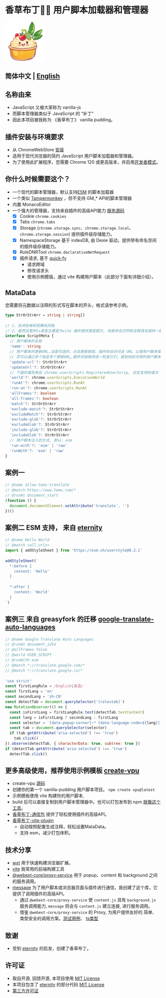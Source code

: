 # 香草布丁🌿🍮 用户脚本加载器和管理器

![logo](/project/ext/public/icon/128.png)

## 简体中文 | [English](./README_EN.md)

## 名称由来

- JavaScript 又被大家称为 vanilla-js
- 而脚本管理器类似于 JavaScript 的 “补丁”
- 因此本项目被我称为 《香草布丁》 vanilla pudding。

## 插件安装与环境要求

- 从 ChromeWebStore [安装](https://chrome.google.com/webstore/detail/fencadnndhdeggodopebjgdfdlhcimfk)
- 适用于现代浏览器的简约 JavaScript 用户脚本加载器和管理器。
- 为了使用此扩展程序，您需要 Chrome 120 或更高版本，并启用[开发者模式](https://www.tampermonkey.net/faq.php#Q209)。

## 你什么时候需要这个？

- 一个现代的脚本管理器，默认支持[ESM](https://developer.mozilla.org/en-US/docs/Web/JavaScript/Reference/Statements/import)
的脚本加载器
- 一个类似 [Tampermonkey](https://www.tampermonkey.net/) ，但不支持 GM_* API的脚本管理器
- 内置 MonacoEditor
- 一个强大的管理器，支持来自插件的高级API能力 [服务源码](project/ext/src/lib/service/backgroundToolService.ts)
  - [x] Cookie `chrome.cookies`
  - [x] Tabs `chrome.tabs`
  - [x] Storage (`chrome.storage.sync`、`chrome.storage.local`、`chrome.storage.session`) 提供插件级存储能力。
  - [x] NamespaceStorage 基于 indexDB, 由 Dexie 驱动，提供带有命名空间的插件级存储能力。
  - [x] RuleDNRTool `chrome.declarativeNetRequest`
  - [x] 插件请求, 基于 [quick-fy](https://github.com/Xdy1579883916/quick-fy)
    - 请求跨域
    - 修改请求头
    - 使用示例模版，通过 vite 构建用户脚本（此部分下面有详细介绍）。

## MataData

您需要将元数据以注释的形式写在脚本的开头，格式请参考示例。

```ts
type StrOrStrArr = string | string[]

// 1、支持驼峰和短横线风格
// 2、虽然这里的ts类型主要是为vite 插件提供类型提示, 但是命名仍然和注释语法保持一致，这与谷歌插件实际值略有出入
interface ScriptMeta {
  // 用户脚本的名称
  'name': string
  // 用户脚本的更新URL,这是可选的，点击更新按钮，插件将会访问该 URL 以使用户脚本保持最新。
  // 您可以通过多个指定多个更新URL,插件将按顺序逐一检查它们，直到找到可用的用户脚本
  'update-url'?: StrOrStrArr
  'updateUrl'?: StrOrStrArr
  // 下面的属性来自 chrome.userScripts.RegisteredUserScrip, 仅在支持的值为 StrOrStrArr 的属性名上略有出入
  'world'?: chrome.userScripts.ExecutionWorld
  'runAt'?: chrome.userScripts.RunAt
  'run-at'?: chrome.userScripts.RunAt
  'allFrames'?: boolean
  'all-frames'?: boolean
  'match'?: StrOrStrArr
  'exclude-match'?: StrOrStrArr
  'excludeMatch'?: StrOrStrArr
  'exclude-glob'?: StrOrStrArr
  'excludeGlob'?: StrOrStrArr
  'include-glob'?: StrOrStrArr
  'includeGlob'?: StrOrStrArr
  // 用户脚本注入的方式, 默认: esm
  'run-with'?: 'esm' | 'raw'
  'runWith'?: 'esm' | 'raw'
}
```

## 案例一

```js
// @name allow-temu-translate
// @match https://www.temu.com/*
// @runAt document_start
(function () {
  document.documentElement.setAttribute('translate', '')
})()
```

## 案例二 ESM 支持， 来自 [eternity](https://github.com/BlackGlory/eternity?tab=readme-ov-file#example)

```js
// @name Hello World
// @match <all_urls>
import { addStyleSheet } from 'https://esm.sh/userstyle@0.2.1'

addStyleSheet(`
  *:before {
    content: 'Hello'
  }

  *:after {
    content: 'World'
  }
`)
```

## 案例三 来自 greasyfork 的迁移 [google-translate-auto-languages](https://greasyfork.org/en/scripts/378166-google-translate-auto-languages/code)
```js
// @name Google Translate Auto Languages
// @runAt document_idle
// @allFrames false
// @world USER_SCRIPT
// @runWith esm
// @match *://translate.google.com/*
// @match *://translate.google.cn/*

'use strict'
const firstLangRule = /English|英语/
const firstLang = 'en'
const secondLang = 'zh-CN'
const detectTab = document.querySelector('[role=tab]')
new MutationObserver(() => {
  const isFirstLang = firstLangRule.test(detectTab.textContent)
  const lang = isFirstLang ? secondLang : firstLang
  const selector = `[data-popup-corner]~* [data-language-code=${lang}]`
  const tab = document.querySelector(selector)
  if (tab.getAttribute('aria-selected') !== 'true')
    tab.click()
}).observe(detectTab, { characterData: true, subtree: true })
if (detectTab.getAttribute('aria-selected') !== 'true')
  detectTab.click()
```

## 更多高级使用，推荐使用示例模板  [create-vpu](https://www.npmjs.com/package/create-vpu)

- create-vpu [源码](packages/create-vpu/package.json)
- 创建你的第一个 vanilla-pudding 用户脚本项目。 `npm create vpu@latest`
- 示例模板使用 vite 构建你的用户脚本,
- build 后可以直接复制到用户脚本管理器中。也可以打包发布到 npm [就像这个工具](https://www.npmjs.com/package/dpms-tools)。
- [香草布丁-通信包](packages/message/package.json) 提供了轻松使用插件的高级API。
- [香草布丁-vite-plugin](packages/vite-plugin/package.json)
  - 自动按照配置生成注释，轻松设置MataData。
  - 支持 esm，减少打包体积。

## 技术分享

- [wxt](https://wxt.dev/) 用于快速构建浏览器扩展。
- [vite](https://vitejs.dev/) 我常用的前端构建工具
- [@webext-core/proxy-service](https://webext-core.aklinker1.io/guide/proxy-service/) 用于 popup、content 和 background
  之间的服务调用。
- [message](packages/message) 为了用户脚本或浏览器页面与插件进行通信，我创建了这个库，它提供了调用插件的高级API。
  - 通过 `@webext-core/proxy-service` 使 `content.js` 具有 `background.js` 服务调用能力, `message` 将会与 `content.js`
    建立连接, 进行服务调用。
  - 借鉴 `@webext-core/proxy-service` 的 Proxy, 为用户提供友好的
    简单、类型安全的调用方案。[测试用例](project/vpu-test/src/main.js)、 [ts类型](packages/message/src/type.ts)

## 致谢

- 受到 [eternity](https://github.com/BlackGlory/eternity) 的启发，创建了香草布丁。

## 许可证

- 取自开源, 回馈开源, 本项目使用 [MIT License](LICENSE)
- 本项目包含了 [eternity](https://github.com/BlackGlory/eternity)
  的部分代码 [MIT License](https://github.com/BlackGlory/eternity/blob/master/LICENSE)
- [第三方许可证](THIRD-PARTY-LICENSE)
